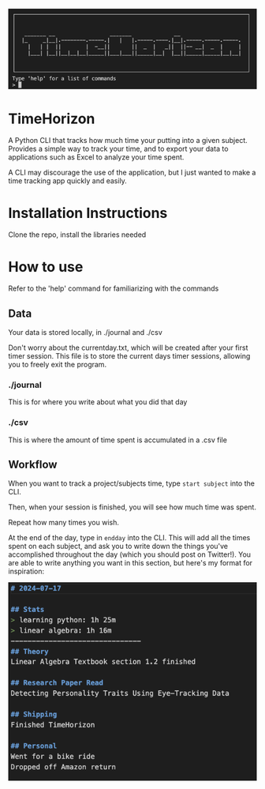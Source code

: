 ![Application Entry Screen](./images/title.png)
# TimeHorizon
A Python CLI that tracks how much time your putting into a given subject. Provides a simple way to track your time, and to export your data to applications such as Excel to analyze your time spent. 

A CLI may discourage the use of the application, but I just wanted to make a time tracking app quickly and easily. 

# Installation Instructions
Clone the repo, install the libraries needed

# How to use
Refer to the 'help' command for familiarizing with the commands

## Data
Your data is stored locally, in ./journal and ./csv 

Don't worry about the currentday.txt, which will be created after your first timer session. This file is to store the current days timer sessions, allowing you to freely exit the program.

### ./journal 
This is for where you write about what you did that day

### ./csv
This is where the amount of time spent is accumulated in a .csv file

## Workflow
When you want to track a project/subjects time, type `start subject` into the CLI.

Then, when your session is finished, you will see how much time was spent. 

Repeat how many times you wish.

At the end of the day, type in `endday` into the CLI. This will add all the times spent on each subject, and ask you to write down the things you've accomplished throughout the day (which you should post on Twitter!). You are able to write anything you want in this section, but here's my format for inspiration:

![Example Formatting](./images/exampleformat.png)